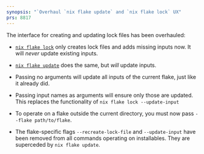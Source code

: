 ```yaml
---
synopsis: "`Overhaul `nix flake update` and `nix flake lock` UX"
prs: 8817
---
```


The interface for creating and updating lock files has been overhauled:

- [`nix flake lock`](@docroot@/command-ref/new-cli/nix3-flake-lock.md) only creates lock files and adds missing inputs now.
It will *never* update existing inputs.

- [`nix flake update`](@docroot@/command-ref/new-cli/nix3-flake-update.md) does the same, but *will* update inputs.
- Passing no arguments will update all inputs of the current flake, just like it already did.
- Passing input names as arguments will ensure only those are updated. This replaces the functionality of `nix flake lock --update-input`
- To operate on a flake outside the current directory, you must now pass `--flake path/to/flake`.

- The flake-specific flags `--recreate-lock-file` and `--update-input` have been removed from all commands operating on installables.
They are superceded by `nix flake update`.
